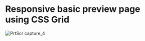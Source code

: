 # Responsive basic preview page using CSS Grid

![PrtScr capture_4](https://user-images.githubusercontent.com/77737778/124839950-bb3c5280-df81-11eb-99f5-5890fdfc6178.jpg)

